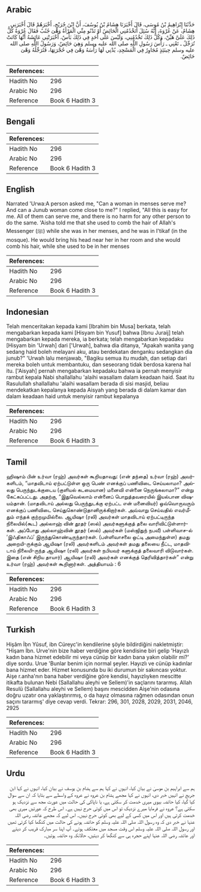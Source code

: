## Arabic


<div dir="rtl" lang="ar" style={{fontSize:'larger',backgroundColor:'#f8f9fa',padding:20}}>
حَدَّثَنَا إِبْرَاهِيمُ بْنُ مُوسَى، قَالَ أَخْبَرَنَا هِشَامُ بْنُ يُوسُفَ، أَنَّ ابْنَ جُرَيْجٍ، أَخْبَرَهُمْ قَالَ أَخْبَرَنِي هِشَامٌ، عَنْ عُرْوَةَ، أَنَّهُ سُئِلَ أَتَخْدُمُنِي الْحَائِضُ أَوْ تَدْنُو مِنِّي الْمَرْأَةُ وَهْىَ جُنُبٌ فَقَالَ عُرْوَةُ كُلُّ ذَلِكَ عَلَىَّ هَيِّنٌ، وَكُلُّ ذَلِكَ تَخْدُمُنِي، وَلَيْسَ عَلَى أَحَدٍ فِي ذَلِكَ بَأْسٌ، أَخْبَرَتْنِي عَائِشَةُ أَنَّهَا كَانَتْ تُرَجِّلُ ـ تَعْنِي ـ رَأْسَ رَسُولِ اللَّهِ صلى الله عليه وسلم وَهِيَ حَائِضٌ، وَرَسُولُ اللَّهِ صلى الله عليه وسلم حِينَئِذٍ مُجَاوِرٌ فِي الْمَسْجِدِ، يُدْنِي لَهَا رَأْسَهُ وَهْىَ فِي حُجْرَتِهَا، فَتُرَجِّلُهُ وَهْىَ حَائِضٌ‏.‏
</div>
<div style={{backgroundColor:'#f8f9fa',padding:20, marginBottom: 10}}><table> <thead> <tr> <th>References:</th> <th></th> </tr> </thead> <tbody><tr><td>Hadith No</td><td>296</td></tr><tr><td>Arabic No</td><td>296</td></tr><tr><td>Reference</td><td>Book 6 Hadith 3</td></tr></tbody></table></div>

## Bengali


<div dir="ltr" lang="bn" style={{fontSize:'larger',backgroundColor:'#f8f9fa',padding:20}}>

</div>
<div style={{backgroundColor:'#f8f9fa',padding:20, marginBottom: 10}}><table> <thead> <tr> <th>References:</th> <th></th> </tr> </thead> <tbody><tr><td>Hadith No</td><td>296</td></tr><tr><td>Arabic No</td><td>296</td></tr><tr><td>Reference</td><td>Book 6 Hadith 3</td></tr></tbody></table></div>

## English


<div dir="ltr" lang="en" style={{fontSize:'larger',backgroundColor:'#f8f9fa',padding:20}}>
Narrated 'Urwa:A person asked me, "Can a woman in menses serve me? And can a Junub woman come close to me?" I replied, "All this is easy for me. All of them can serve me, and there is no harm for any other person to do the same. 'Aisha told me that she used to comb the hair of Allah's Messenger (ﷺ) while she was in her menses, and he was in I'tikaf (in the mosque). He would bring his head near her in her room and she would comb his hair, while she used to be in her menses
</div>
<div style={{backgroundColor:'#f8f9fa',padding:20, marginBottom: 10}}><table> <thead> <tr> <th>References:</th> <th></th> </tr> </thead> <tbody><tr><td>Hadith No</td><td>296</td></tr><tr><td>Arabic No</td><td>296</td></tr><tr><td>Reference</td><td>Book 6 Hadith 3</td></tr></tbody></table></div>

## Indonesian


<div dir="ltr" lang="id" style={{fontSize:'larger',backgroundColor:'#f8f9fa',padding:20}}>
Telah menceritakan kepada kami [Ibrahim bin Musa] berkata, telah mengabarkan kepada kami [Hisyam bin Yusuf] bahwa [Ibnu Juraij] telah mengabarkan kepada mereka, ia berkata; telah mengabarkan kepadaku [Hisyam bin 'Urwah] dari ['Urwah], bahwa dia ditanya, "Apakah wanita yang sedang haid boleh melayani aku, atau berdekatan denganku sedangkan dia junub?" 'Urwah lalu menjawab, "Bagiku semua itu mudah, dan setiap dari mereka boleh untuk membantuku, dan seseorang tidak berdosa karena hal itu. ['Aisyah] pernah mengabarkan kepadaku bahwa ia pernah menyisir rambut kepala Nabi shallallahu 'alaihi wasallam dalam keadaan haid. Saat itu Rasulullah shallallahu 'alaihi wasallam berada di sisi masjid, beliau mendekatkan kepalanya kepada Aisyah yang berada di dalam kamar dan dalam keadaan haid untuk menyisir rambut kepalanya
</div>
<div style={{backgroundColor:'#f8f9fa',padding:20, marginBottom: 10}}><table> <thead> <tr> <th>References:</th> <th></th> </tr> </thead> <tbody><tr><td>Hadith No</td><td>296</td></tr><tr><td>Arabic No</td><td>296</td></tr><tr><td>Reference</td><td>Book 6 Hadith 3</td></tr></tbody></table></div>

## Tamil


<div dir="ltr" lang="ta" style={{fontSize:'larger',backgroundColor:'#f8f9fa',padding:20}}>
ஹிஷாம் பின் உர்வா (ரஹ்) அவர்கள் கூறியதாவது: (என் தந்தை) உர்வா (ரஹ்) அவர்களிடம், “மாதவிடாய் ஏற்பட்டுள்ள ஒரு பெண் எனக்குப் பணிவிடை செய்யலாமா? அல்லது பெருந்துடக்குடைய (குளியல் கடமையான) மனைவி என்னை நெருங்கலாமா?” என்று கேட்கப்பட்டது. அதற்கு, “இதுவெல்லாம் என்னைப் பொறுத்தவரையில் இயல்பான விஷயம்தான். (மாதவிடாய் அல்லது பெருந்துடக்கு ஏற்பட்ட என் மனைவியர்) ஒவ்வொருவரும் எனக்குப் பணிவிடை செய்துகொண்டுதானிருக்கிறார்கள். அவ்வாறு செய்வதில் எவர்மீதும் எந்தக் குற்றமுமில்லை. ஆயிஷா (ரலி) அவர்கள் மாதவிடாய் ஏற்பட்டிருந்த நிலையில்(கூட) அல்லாஹ் வின் தூதர் (ஸல்) அவர்களுக்குத் தலை வாரிவிட்டுள்ளார்கள். அப்போது அல்லாஹ்வின் தூதர் (ஸல்) அவர்கள் (மஸ்ஜிதுந் நபவீ) பள்ளிவாச-ல் ‘இஃதிகாஃப்’ இருந்துகொண்டிருந்தார்கள். (பள்ளிவாசலை ஒட்டி அமைந்துள்ள) தமது அறையி-ருக்கும் ஆயிஷா (ரலி) அவர்களிடம் அவர்கள் தமது தலையை நீட்ட, மாதவிடாய் நிலையி-ருந்த ஆயிஷா (ரலி) அவர்கள் நபியவர் களுக்குத் தலைவாரி விடுவார்கள். இதை (என் சிறிய தாயார்) ஆயிஷா (ரலி) அவர்கள் எனக்குத் தெரிவித்தார்கள்” என்று உர்வா (ரஹ்) அவர்கள் கூறினார்கள். அத்தியாயம் : 6
</div>
<div style={{backgroundColor:'#f8f9fa',padding:20, marginBottom: 10}}><table> <thead> <tr> <th>References:</th> <th></th> </tr> </thead> <tbody><tr><td>Hadith No</td><td>296</td></tr><tr><td>Arabic No</td><td>296</td></tr><tr><td>Reference</td><td>Book 6 Hadith 3</td></tr></tbody></table></div>

## Turkish


<div dir="ltr" lang="tr" style={{fontSize:'larger',backgroundColor:'#f8f9fa',padding:20}}>
Hişâm İbn Yûsuf, ibn Cüreyc'in kendilerine şöyle bildirdiğini nakletmiştir: "Hişam İbn. Urve'nin bize haber verdiğine göre kendisine biri gelip 'Hayızlı kadın bana hizmet edebilir mi veya cünüp bir kadın bana yakın olabilir mi?' diye sordu. Urue 'Bunlar benim için normal şeyler. Hayızlı ve cünüp kadınlar bana hizmet eder. Hizmet konusunda bu iki durumun bir sakıncası yoktur. Aişe r.anha'nın bana haber verdiğine göre kendisi, hayızlıyken mescitte itikafta bulunan Nebi (Sallallahu aleyhi ve Sellem)'in saçlarını tararmış. Allah Resulü (Sallallahu aleyhi ve Sellem) başını mescidden Aişe'nin odasına doğru uzatır ona yaklaştırırmış, o da hayız olmasına rağmen odasından onun saçını tararmış' diye cevap verdi. Tekrar: 296, 301, 2028, 2029, 2031, 2046, 2925
</div>
<div style={{backgroundColor:'#f8f9fa',padding:20, marginBottom: 10}}><table> <thead> <tr> <th>References:</th> <th></th> </tr> </thead> <tbody><tr><td>Hadith No</td><td>296</td></tr><tr><td>Arabic No</td><td>296</td></tr><tr><td>Reference</td><td>Book 6 Hadith 3</td></tr></tbody></table></div>

## Urdu


<div dir="rtl" lang="ur" style={{fontSize:'larger',backgroundColor:'#f8f9fa',padding:20}}>
ہم سے ابراہیم بن موسیٰ نے بیان کیا، انہوں نے کہا ہم سے ہشام بن یوسف نے بیان کیا، انہوں نے کہا ابن جریج نے انہیں خبر دی، انہوں نے کہا مجھے ہشام بن عروہ نے عروہ کے واسطے سے بتایا کہ ان سے سوال کیا گیا، کیا حائضہ بیوی میری خدمت کر سکتی ہے، یا ناپاکی کی حالت میں عورت مجھ سے نزدیک ہو سکتی ہے؟ عروہ نے فرمایا میرے نزدیک تو اس میں کوئی حرج نہیں ہے۔ اس طرح کہ عورتیں میری بھی خدمت کرتی ہیں اور اس میں کسی کے لیے بھی کوئی حرج نہیں۔ اس لیے کہ مجھے عائشہ رضی اللہ عنہا نے خبر دی کہ وہ رسول اللہ صلی اللہ علیہ وسلم کو حائضہ ہونے کی حالت میں کنگھا کیا کرتی تھیں اور رسول اللہ صلی اللہ علیہ وسلم اس وقت مسجد میں معتکف ہوتے۔ آپ اپنا سر مبارک قریب کر دیتے اور عائشہ رضی اللہ عنہا اپنے حجرہ ہی سے کنگھا کر دیتیں، حالانکہ وہ حائضہ ہوتیں۔
</div>
<div style={{backgroundColor:'#f8f9fa',padding:20, marginBottom: 10}}><table> <thead> <tr> <th>References:</th> <th></th> </tr> </thead> <tbody><tr><td>Hadith No</td><td>296</td></tr><tr><td>Arabic No</td><td>296</td></tr><tr><td>Reference</td><td>Book 6 Hadith 3</td></tr></tbody></table></div>
